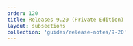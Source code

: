 ```yaml
---
order: 120
title: Releases 9.20 (Private Edition)
layout: subsections
collection: 'guides/release-notes/9-20'
---
```


